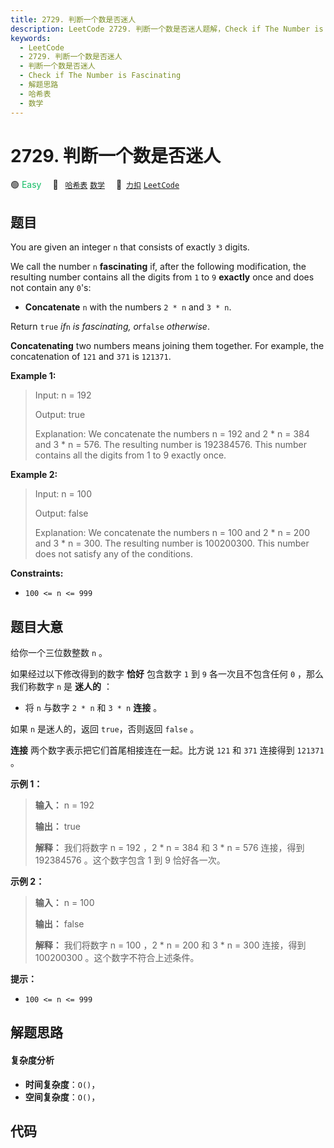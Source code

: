 ```yaml
---
title: 2729. 判断一个数是否迷人
description: LeetCode 2729. 判断一个数是否迷人题解，Check if The Number is Fascinating，包含解题思路、复杂度分析以及完整的 JavaScript 代码实现。
keywords:
  - LeetCode
  - 2729. 判断一个数是否迷人
  - 判断一个数是否迷人
  - Check if The Number is Fascinating
  - 解题思路
  - 哈希表
  - 数学
---
```


# 2729. 判断一个数是否迷人

🟢 <font color=#15bd66>Easy</font>&emsp; 🔖&ensp; [`哈希表`](/tag/hash-table.md) [`数学`](/tag/math.md)&emsp; 🔗&ensp;[`力扣`](https://leetcode.cn/problems/check-if-the-number-is-fascinating) [`LeetCode`](https://leetcode.com/problems/check-if-the-number-is-fascinating)

## 题目

You are given an integer `n` that consists of exactly `3` digits.

We call the number `n` **fascinating** if, after the following modification,
the resulting number contains all the digits from `1` to `9` **exactly** once
and does not contain any `0`'s:

  * **Concatenate** `n` with the numbers `2 * n` and `3 * n`.

Return `true` _if_`n` _is fascinating, or_`false` _otherwise_.

**Concatenating** two numbers means joining them together. For example, the
concatenation of `121` and `371` is `121371`.



**Example 1:**

> Input: n = 192
> 
> Output: true
> 
> Explanation: We concatenate the numbers n = 192 and 2 * n = 384 and 3 * n = 576. The resulting number is 192384576. This number contains all the digits from 1 to 9 exactly once.

**Example 2:**

> Input: n = 100
> 
> Output: false
> 
> Explanation: We concatenate the numbers n = 100 and 2 * n = 200 and 3 * n = 300. The resulting number is 100200300. This number does not satisfy any of the conditions.

**Constraints:**

  * `100 <= n <= 999`


## 题目大意

给你一个三位数整数 `n` 。

如果经过以下修改得到的数字 **恰好**  包含数字 `1` 到 `9` 各一次且不包含任何 `0` ，那么我们称数字 `n` 是 **迷人的**  ：

  * 将 `n` 与数字 `2 * n` 和 `3 * n` **连接**  。

如果 `n` 是迷人的，返回 `true`，否则返回 `false` 。

**连接**  两个数字表示把它们首尾相接连在一起。比方说 `121` 和 `371` 连接得到 `121371` 。



**示例 1：**

> 
> 
> 
> 
> 
> **输入：** n = 192
> 
> **输出：** true
> 
> **解释：** 我们将数字 n = 192 ，2 * n = 384 和 3 * n = 576 连接，得到 192384576 。这个数字包含 1 到 9 恰好各一次。
> 
> 

**示例 2：**

> 
> 
> 
> 
> 
> **输入：** n = 100
> 
> **输出：** false
> 
> **解释：** 我们将数字 n = 100 ，2 * n = 200 和 3 * n = 300 连接，得到 100200300 。这个数字不符合上述条件。
> 
> 



**提示：**

  * `100 <= n <= 999`


## 解题思路

#### 复杂度分析

- **时间复杂度**：`O()`，
- **空间复杂度**：`O()`，

## 代码

```javascript

```